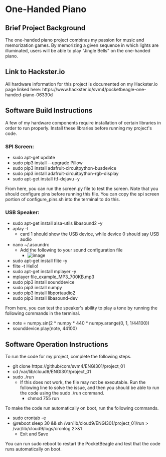 <h1> One-Handed Piano </h1>
<h2> Brief Project Background </h2>
The one-handed piano project combines my passion for music and memorization games. By memorizing a given sequence in which lights are illuminated, users will be able to play "Jingle Bells" on the one-handed piano. 
<h2> Link to Hackster.io </h2>
All hardware information for this project is documented on my Hackster.io page linked here: https://www.hackster.io/svm4/pocketbeagle-one-handed-piano-06330d
<h2> Software Build Instructions </h2>
A few of my hardware components require installation of certain libraries in order to run properly. Install these libraries before running my project's code. 

<h3> SPI Screen: </h3>

- sudo apt-get update
- sudo pip3 install --upgrade Pillow
- sudo pip3 install adafruit-circuitpython-busdevice
- sudo pip3 install adafruit-circuitpython-rgb-display
- sudo apt-get install ttf-dejavu -y

From here, you can run the screen.py file to test the screen. Note that you should configure pins before running this file. You can copy the spi screen portion of configure_pins.sh into the terminal to do this. 

<h3> USB Speaker: </h3>

- sudo apt-get install alsa-utils libasound2 -y
- aplay -l
  - card 1 should show the USB device, while device 0 should say USB audio
- nano ~/.asoundrc
  - Add the following to your sound configuration file
      - ![image](https://github.com/svm4/ENGI301/assets/144633219/e0c33083-2f0f-4af5-983d-27628d1ea3e9)
- sudo apt-get install flite -y
- flite -t Hello!
- sudo apt-get install mplayer -y
- mplayer file_example_MP3_700KB.mp3
- sudo pip3 install sounddevice
- sudo pip3 install numpy
- sudo pip3 install libportaudio2
- sudo pip3 install libasound-dev

From here, you can test the speaker's ability to play a tone by running the following commands in the terminal.

- note = numpy.sin(2 * numpy * 440 * numpy.arange(0, 1, 1/44100))
- sounddevice.play(note, 44100)
  
<h2> Software Operation Instructions </h2>
To run the code for my project, complete the following steps.

- git clone https://github/com/svm4/ENGI301/project_01
- cd /var/lib/cloud9/ENGI301/project_01
- sudo ./run
  - If this does not work, the file may not be executable. Run the following line to solve the issue, and then you should be able to run the code using the sudo ./run command.
    - chmod 755 run

To make the code run automatically on boot, run the following commands.

- sudo crontab -e
- @reboot sleep 30 && sh /var/lib/cloud9/ENGI301/project_01/run  > /var/lib/cloud9/logs/cronlog 2>&1
  - Exit and Save

 You can run sudo reboot to restart the PocketBeagle and test that the code runs automatically on boot.
